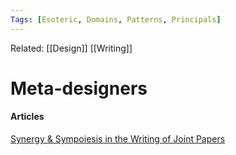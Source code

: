 ```yaml
---
Tags: [Esoteric, Domains, Patterns, Principals]
---
```

Related: [[Design]] [[Writing]] 
# Meta-designers

#### Articles
[Synergy & Sympoiesis in the Writing of Joint Papers](https://metadesigners.org/Sympoiesis-Glossary)
